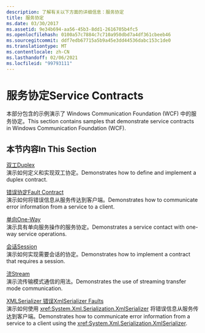 ```yaml
---
description: 了解有关以下方面的详细信息：服务协定
title: 服务协定
ms.date: 03/30/2017
ms.assetid: 9e34b694-aa56-45b3-8dd1-2616705b4fc5
ms.openlocfilehash: 0100a57c7884c7c710a950dbd7a4df361cbeeb46
ms.sourcegitcommit: ddf7edb67715a5b9a45e3dd44536dabc153c1de0
ms.translationtype: MT
ms.contentlocale: zh-CN
ms.lasthandoff: 02/06/2021
ms.locfileid: "99793111"
---
```

# <a name="service-contracts"></a><span data-ttu-id="ee240-103">服务协定</span><span class="sxs-lookup"><span data-stu-id="ee240-103">Service Contracts</span></span>

<span data-ttu-id="ee240-104">本部分包含的示例演示了 Windows Communication Foundation (WCF) 中的服务协定。</span><span class="sxs-lookup"><span data-stu-id="ee240-104">This section contains samples that demonstrate service contracts in Windows Communication Foundation (WCF).</span></span>  
  
## <a name="in-this-section"></a><span data-ttu-id="ee240-105">本节内容</span><span class="sxs-lookup"><span data-stu-id="ee240-105">In This Section</span></span>  

 [<span data-ttu-id="ee240-106">双工</span><span class="sxs-lookup"><span data-stu-id="ee240-106">Duplex</span></span>](duplex.md)  
 <span data-ttu-id="ee240-107">演示如何定义和实现双工协定。</span><span class="sxs-lookup"><span data-stu-id="ee240-107">Demonstrates how to define and implement a duplex contract.</span></span>  
  
 [<span data-ttu-id="ee240-108">错误协定</span><span class="sxs-lookup"><span data-stu-id="ee240-108">Fault Contract</span></span>](fault-contract.md)  
 <span data-ttu-id="ee240-109">演示如何将错误信息从服务传达到客户端。</span><span class="sxs-lookup"><span data-stu-id="ee240-109">Demonstrates how to communicate error information from a service to a client.</span></span>  
  
 [<span data-ttu-id="ee240-110">单向</span><span class="sxs-lookup"><span data-stu-id="ee240-110">One-Way</span></span>](one-way.md)  
 <span data-ttu-id="ee240-111">演示具有单向服务操作的服务协定。</span><span class="sxs-lookup"><span data-stu-id="ee240-111">Demonstrates a service contact with one-way service operations.</span></span>  
  
 [<span data-ttu-id="ee240-112">会话</span><span class="sxs-lookup"><span data-stu-id="ee240-112">Session</span></span>](session.md)  
 <span data-ttu-id="ee240-113">演示如何实现需要会话的协定。</span><span class="sxs-lookup"><span data-stu-id="ee240-113">Demonstrates how to implement a contract that requires a session.</span></span>  
  
 [<span data-ttu-id="ee240-114">流</span><span class="sxs-lookup"><span data-stu-id="ee240-114">Stream</span></span>](stream.md)  
 <span data-ttu-id="ee240-115">演示流传输模式通信的用法。</span><span class="sxs-lookup"><span data-stu-id="ee240-115">Demonstrates the use of streaming transfer mode communication.</span></span>  
  
 [<span data-ttu-id="ee240-116">XMLSerializer 错误</span><span class="sxs-lookup"><span data-stu-id="ee240-116">XmlSerializer Faults</span></span>](xmlserializer-faults.md)  
 <span data-ttu-id="ee240-117">演示如何使用 <xref:System.Xml.Serialization.XmlSerializer> 将错误信息从服务传达到客户端。</span><span class="sxs-lookup"><span data-stu-id="ee240-117">Demonstrates how to communicate error information from a service to a client using the <xref:System.Xml.Serialization.XmlSerializer>.</span></span>
